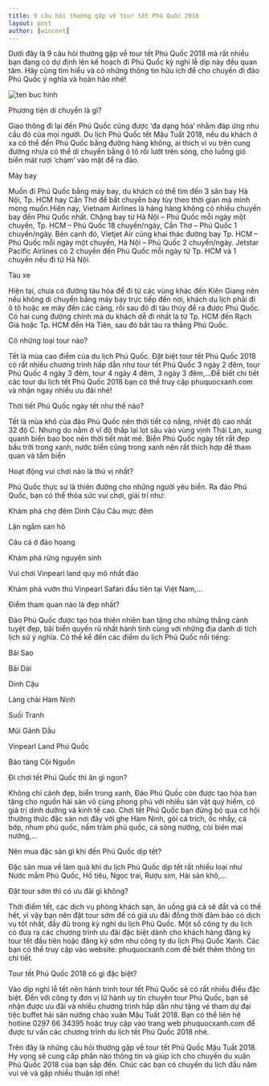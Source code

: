 ```yaml
---
title: 9 câu hỏi thường gặp về tour tết Phú Quốc 2018
layout: post
author: [wincent]
---
```


Dưới đây là 9 câu hỏi thường gặp về tour tết Phú Quốc 2018 mà rất nhiều bạn đang có dự định lên kế hoạch đi Phú Quốc kỳ nghỉ lễ dịp này đều quan tâm. Hãy cùng tìm hiểu và có những thông tin hữu ích để cho chuyến đi đảo Phú Quốc ý nghĩa và hoàn hảo nhé!

![ten buc hinh](https://phuquocxanh.com/vi/wp-content/uploads/2017/10/s%C3%A2n-bay-ph%C3%BA-qu%E1%BB%91c-.jpg "ten buc hinh")

Phương tiện di chuyển là gì?

Giao thông đi lại đến Phú Quốc cũng được ‘đa dạng hóa’ nhằm đáp ứng nhu cầu đó của mọi người. Du lịch Phú Quốc tết Mậu Tuất 2018, nếu du khách ở xa có thể đến Phú Quốc bằng đường hàng không, ai thích vi vu trên cung đường nhựa có thể di chuyển bằng ô tô rồi lướt trên sóng, cho luồng gió biển mát rượi ‘chạm’ vào mặt để ra đảo.

Máy bay

Muốn đi Phú Quốc bằng máy bay, du khách có thể tìm đến 3 sân bay Hà Nội, Tp. HCM hay Cần Thơ để bắt chuyến bay tùy theo thời gian mà mình mong muốn.Hiện nay, Vietnam Airlines là hãng hàng không có nhiều chuyến bay đến Phú Quốc nhất. Chặng bay từ Hà Nội – Phú Quốc mỗi ngày một chuyến, Tp. HCM – Phú Quốc 18 chuyến/ngày, Cần Thơ – Phú Quốc 1 chuyến/ngày. Bên cạnh đó, Vietjet Air cũng khai thác đường bay Tp. HCM – Phú Quốc mỗi ngày một chuyến, Hà Nội – Phú Quốc 2 chuyến/ngày. Jetstar Pacific Airlines có 2 chuyến đến Phú Quốc mỗi ngày từ Tp. HCM và 1 chuyến nếu đi từ Hà Nội.

Tàu xe

Hiện tại, chưa có đường tàu hỏa để đi từ các vùng khác đến Kiên Giang nên nếu không di chuyển bằng máy bay trực tiếp đến nơi, khách du lịch phải đi ô tô hoặc xe máy đến các cảng, rồi sau đó đi tàu thủy để ra được Phú Quốc. Có hai cung đường chính mà du khách dễ đi nhất là từ Tp. HCM đến Rạch Giá hoặc Tp. HCM đến Hà Tiên, sau đó bắt tàu ra thẳng Phú Quốc.

Có những loại tour nào?

Tết là mùa cao điểm của du lịch Phú Quốc. Đặt biệt tour tết Phú Quốc 2018 có rất nhiều chương trình hấp dẫn như tour tết Phú Quốc 3 ngày 2 đêm, tour Phú Quốc 4 ngày 3 đêm, tour 4 ngày 4 đêm, 3 ngày 3 đêm,…Để biết chi tiết các tour du lịch tết Phú Quốc 2018 bạn có thể truy cập phuquocxanh.com và nhận ngay nhiều ưu đãi nhé!

Thời tiết Phú Quốc ngày tết như thế nào?

Tết là mùa khô của đảo Phú Quốc nên thời tiết có nắng, nhiệt độ cao nhất 32 độ C. Nhưng do nằm ở vĩ độ thấp lại lọt sâu vào vùng vịnh Thái Lan, xung quanh biển bao bọc nên thời tiết mát mẻ. Biển Phú Quốc ngày tết rất đẹp bầu trời trong xanh, nước biển cũng trong xanh nên rất thích hợp để tham quan và tắm biển

Hoạt động vui chơi nào là thú vị nhất?

Phú Quốc thực sự là thiên đường cho những người yêu biển. Ra đảo Phú Quốc, bạn có thể thỏa sức vui chơi, giải trí như:

Khám phá chợ đêm Dinh Cậu
Câu mực đêm

Lặn ngắm san hô

Câu cá ở đảo hoang

Khám phá rừng nguyên sinh

Vui chơi Vinpearl land quy mô nhất đảo

Khám phá vườn thú Vinpearl Safari đầu tiên tại Việt Nam,…

Điểm tham quan nào là đẹp nhất?

Đảo Phú Quốc được tạo hóa thiên nhiên ban tặng cho những thắng cảnh tuyệt đẹp, bãi biển quyến rũ nhất hành tinh cùng với những địa danh di tích lịch sử ý nghĩa. Có thể kể đến các điểm du lịch Phú Quốc nổi tiếng:

Bãi Sao

Bãi Dài

Dinh Cậu

Làng chài Hàm Ninh

Suối Tranh

Mũi Gành Dầu

Vinpearl Land Phú Quốc

Bảo tàng Cội Nguồn

Đi chơi tết Phú Quốc thì ăn gì ngon?

Không chỉ cảnh đẹp, biển trong xanh, Đảo Phú Quốc còn được tạo hóa ban tặng cho nguồn hải sản vô cùng phong phú với nhiều sản vật quý hiếm, có giá trị dinh dưỡng và kinh tế cao. Chơi tết Phú Quốc bạn đừng bỏ qua cơ hội thưởng thức đặc sản nơi đây với ghẹ Hàm Ninh, gỏi cá trích, ốc nhẩy, cá bớp, nhum phú quốc, nấm tràm phú quốc, cá sòng nướng, còi biên mai nướng,…

Nên mua đặc sản gì khi đến Phú Quốc dịp tết?

Đặc sản mua về làm quà khi du lịch Phú Quốc dịp tết rất nhiều loại như Nước mắm Phú Quốc, Hồ tiêu, Ngọc trai, Rượu sim, Hải sản khô,…

Đặt tour sớm thì có ưu đãi gì không?

Thời điểm tết, các dịch vụ phòng khách sạn, ăn uống giá cả sẽ đắt và có thể hết, vì vậy bạn nên đặt tour sớm để có giá ưu đãi đồng thời đảm bảo có dịch vụ tốt nhất, đầy đủ trong kỳ nghỉ du lịch Phú Quốc. Một số công ty du lịch có đưa ra các chương trình ưu đãi đặc biệt dành cho khách hàng đăng ký tour tết đầu tiên hoặc đăng ký sớm như công ty du lịch Phú Quốc Xanh. Các bạn có thể truy cập vào website: phuquocxanh.com để biết thêm thông tin chi tiết.

Tour tết Phú Quốc 2018 có gì đặc biệt?

Vào dịp nghỉ lễ tết nên hành trình tour tết Phú Quốc sẽ có rất nhiều điều đặc biệt. Đến với công ty đơn vị lữ hành uy tín chuyên tour Phú Quốc, bạn sẽ nhận được ưu đãi và nhiều chương trình hấp dẫn như tặng vé tham dự đại tiệc buffet hải sản nướng chào xuân Mậu Tuất 2018. Bạn có thể liên hệ hotline 0297 66 34395 hoặc truy cập vào trang web phuquocxanh.com để được tư vấn các chương trình du lịch tết Phú Quốc 2018 nhé.

Trên đây là những câu hỏi thường gặp về tour tết Phú Quốc Mậu Tuất 2018. Hy vọng sẽ cung cấp phần nào thông tin và giúp ích cho chuyến du xuân Phú Quốc 2018 của bạn sắp đến. Chúc các bạn có chuyến du lịch đầu năm vui vẻ và gặp nhiều thuận lợi nhé!